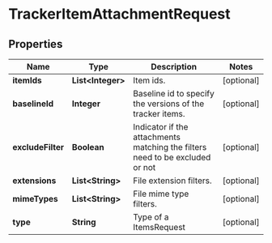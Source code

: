 

# TrackerItemAttachmentRequest

## Properties

Name | Type | Description | Notes
------------ | ------------- | ------------- | -------------
**itemIds** | **List&lt;Integer&gt;** | Item ids. |  [optional]
**baselineId** | **Integer** | Baseline id to specify the versions of the tracker items. |  [optional]
**excludeFilter** | **Boolean** | Indicator if the attachments matching the filters need to be excluded or not |  [optional]
**extensions** | **List&lt;String&gt;** | File extension filters. |  [optional]
**mimeTypes** | **List&lt;String&gt;** | File mime type filters. |  [optional]
**type** | **String** | Type of a ItemsRequest |  [optional]



